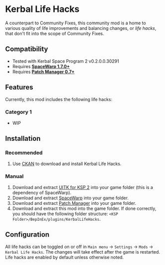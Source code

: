 # Kerbal Life Hacks
A counterpart to Community Fixes, this community mod is a home to various quality of life improvements and balancing
changes, or _life hacks_, that don't fit into the scope of Community Fixes.
## Compatibility
- Tested with Kerbal Space Program 2 v0.2.0.0.30291
- Requires **[SpaceWarp 1.7.0+](https://github.com/SpaceWarpDev/SpaceWarp/releases/)**
- Requires **[Patch Manager 0.7+](https://github.com/KSP2Community/PatchManager/releases/)**
## Features
Currently, this mod includes the following life hacks:
### Category 1
- WIP
## Installation
### Recommended
1. Use [CKAN](https://github.com/KSP-CKAN/CKAN/releases/latest) to download and install Kerbal Life Hacks.
### Manual
1. Download and extract [UITK for KSP 2](https://github.com/UitkForKsp2/UitkForKsp2/releases) into your game folder (this is a dependency of SpaceWarp).
2. Download and extract [SpaceWarp](https://github.com/SpaceWarpDev/SpaceWarp/releases) into your game folder.
3. Download and extract [Patch Manager](https://github.com/KSP2Community/PatchManager/releases) into your game folder.
4. Download and extract this mod into the game folder. If done correctly, you should have the following folder structure: `<KSP Folder>/BepInEx/plugins/KerbalLifeHacks`.
## Configuration
All life hacks can be toggled on or off in `Main menu` -> `Settings` -> `Mods` -> `Kerbal Life Hacks`. The changes will
take effect after the game is restarted. Life hacks are enabled by default unless otherwise noted.
